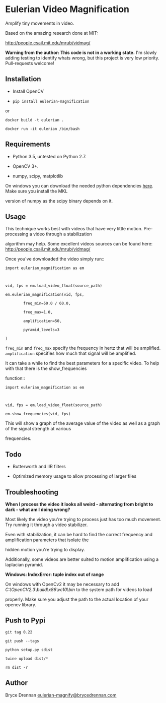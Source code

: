 # Eulerian Video Magnification

Amplify tiny movements in video.

Based on the amazing research done at MIT:
http://people.csail.mit.edu/mrub/vidmag/

**Warning from the author: This code is not in a working state.**  I'm slowly adding testing to identify whats wrong, but this project is very low priority.  Pull-requests welcome!

## Installation
  - Install OpenCV
  - `pip install eulerian-magnification`
  
  or
  
    docker build -t eulerian .
    docker run -it eulerian /bin/bash

## Requirements
  - Python 3.5, untested on Python 2.7.
  - OpenCV 3+.
  - numpy, scipy, matplotlib

On windows you can download the needed python dependencies [here](http://www.lfd.uci.edu/~gohlke/pythonlibs/). Make sure you install the MKL
version of numpy as the scipy binary depends on it.

## Usage

This technique works best with videos that have very little motion. Pre-processing a video through a stabilization
algorithm may help.  Some excellent videos sources can be found here: http://people.csail.mit.edu/mrub/vidmag/

Once you've downloaded the video simply run::

    import eulerian_magnification as em

    vid, fps = em.load_video_float(source_path)
    em.eulerian_magnification(vid, fps, 
            freq_min=50.0 / 60.0,
            freq_max=1.0,
            amplification=50,
            pyramid_levels=3
    )


`freq_min` and `freq_max` specify the frequency in hertz that will be amplified. `amplification` specifies how much that signal will be amplified.

It can take a while to find the best parameters for a specific video. To help with that there is the show_frequencies
function::


    import eulerian_magnification as em
    
    vid, fps = em.load_video_float(source_path)
    em.show_frequencies(vid, fps)


This will show a graph of the average value of the video as well as a graph of the signal strength at various
frequencies.

## Todo
 - Butterworth and IIR filters
 - Optimized memory usage to allow processing of larger files

## Troubleshooting


**When I process the video it looks all weird - alternating from bright to dark - what am I doing wrong?**

Most likely the video you're trying to process just has too much movement. Try running it through a video stabilizer.
Even with stabilization, it can be hard to find the correct frequency and amplification parameters that isolate the
hidden motion you're trying to display.

Additionally, some videos are better suited to motion amplification using a laplacian pyramid.

**Windows: IndexError: tuple index out of range**

On windows with OpenCv2 it may be necessary to add *C:\\OpenCV2.3\\build\\x86\\vc10\\bin* to the system path for videos to load
properly.  Make sure you adjust the path to the actual location of your opencv library.

## Push to Pypi

    git tag 0.22
    git push --tags
    python setup.py sdist
    twine upload dist/*
    rm dist -r


## Author

Bryce Drennan <eulerian-magnify@brycedrennan.com>
